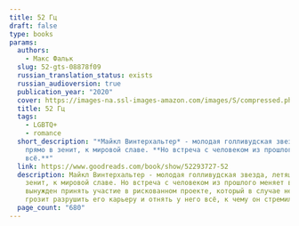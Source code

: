 ```yaml
---
title: 52 Гц
draft: false
type: books
params:
  authors:
    - Макс Фальк
  slug: 52-gts-08878f09
  russian_translation_status: exists
  russian_audioversion: true
  publication_year: "2020"
  cover: https://images-na.ssl-images-amazon.com/images/S/compressed.photo.goodreads.com/books/1631313824i/52293727.jpg
  title: 52 Гц
  tags:
    - LGBTQ+
    - romance
  short_description: "*Майкл Винтерхальтер* - молодая голливудская звезда, летящая
    прямо в зенит, к мировой славе. **Но встреча с человеком из прошлого меняет
    всё.**"
  link: https://www.goodreads.com/book/show/52293727-52
  description: Майкл Винтерхальтер - молодая голливудская звезда, летящая прямо в
    зенит, к мировой славе. Но встреча с человеком из прошлого меняет всё. Майкл
    вынужден принять участие в рискованном проекте, который в случае неудачи
    грозит разрушить его карьеру и отнять у него всё, к чему он стремился.
  page_count: "680"
---
```

